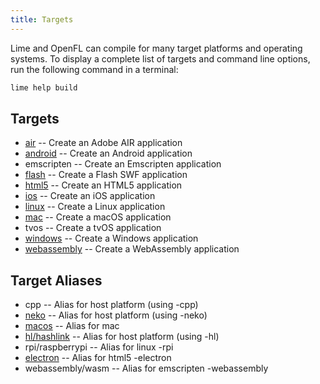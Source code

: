 ```yaml
---
title: Targets
---
```


Lime and OpenFL can compile for many target platforms and operating systems. To display a complete list of targets and command line options, run the following command in a terminal:

```sh
lime help build
```

## Targets

* [air](../../advanced-setup/air/) -- Create an Adobe AIR application
* [android](../../advanced-setup/android/) -- Create an Android application
* emscripten -- Create an Emscripten application
* [flash](../../advanced-setup/flash/) -- Create a Flash SWF application
* [html5](../../advanced-setup/html5/) -- Create an HTML5 application
* [ios](../../advanced-setup/ios/) -- Create an iOS application
* [linux](../../advanced-setup/linux/) -- Create a Linux application
* [mac](../../advanced-setup/macos/) -- Create a macOS application
* tvos -- Create a tvOS application
* [windows](../../advanced-setup/windows/) -- Create a Windows application
* [webassembly](../../advanced-setup/webassembly/) -- Create a WebAssembly application

## Target Aliases

* cpp -- Alias for host platform (using -cpp)
* [neko](../../advanced-setup/neko/) -- Alias for host platform (using -neko)
* [macos](../../advanced-setup/macos/) -- Alias for mac
* [hl/hashlink](../../advanced-setup/hashlink/) -- Alias for host platform (using -hl)
* rpi/raspberrypi -- Alias for linux -rpi
* [electron](../../advanced-setup/electron/) -- Alias for html5 -electron
* webassembly/wasm -- Alias for emscripten -webassembly